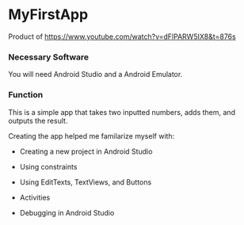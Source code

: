 # MyFirstApp
Product of https://www.youtube.com/watch?v=dFlPARW5IX8&t=876s

### Necessary Software

You will need Android Studio and a Android Emulator.

### Function

This is a simple app that takes two inputted numbers, adds them, and outputs the result.

Creating the app helped me familarize myself with:

  - Creating a new project in Android Studio
  
  - Using constraints
  
  - Using EditTexts, TextViews, and Buttons
  
  - Activities  
  - Debugging in Android Studio
